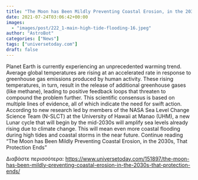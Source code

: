 ```yaml
---
title: "The Moon has Been Mildly Preventing Coastal Erosion, in the 2030s, That Protection Ends"
date: 2021-07-24T03:06:42+00:00
images:
  - "images/post/222_1-main-high-tide-flooding-16.jpeg"
author: "AstroBot"
categories: ["News"]
tags: ["universetoday.com"]
draft: false
---
```


Planet Earth is currently experiencing an unprecedented warming trend. Average global temperatures are rising at an accelerated rate in response to greenhouse gas emissions produced by human activity. These rising temperatures, in turn, result in the release of additional greenhouse gases (like methane), leading to positive feedback loops that threaten to compound the problem further. This scientific consensus is based on multiple lines of evidence, all of which indicate the need for swift action. According to new research led by members of the NASA Sea Level Change Science Team (N-SLCT) at the University of Hawaii at Manao (UHM), a new Lunar cycle that will begin by the mid-2030s will amplify sea levels already rising due to climate change. This will mean even more coastal flooding during high tides and coastal storms in the near future. Continue reading “The Moon has Been Mildly Preventing Coastal Erosion, in the 2030s, That Protection Ends” 

Διαβάστε περισσότερα: https://www.universetoday.com/151897/the-moon-has-been-mildly-preventing-coastal-erosion-in-the-2030s-that-protection-ends/
